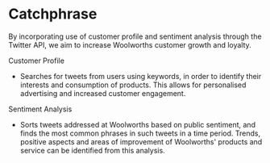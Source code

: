 # Catchphrase

By incorporating use of customer profile and sentiment analysis through the Twitter API, we aim to increase Woolworths customer growth and loyalty. 

Customer Profile
- Searches for tweets from users using keywords, in order to identify their interests and consumption of products. This allows for personalised advertising and increased customer engagement.

Sentiment Analysis
- Sorts tweets addressed at Woolworths based on public sentiment, and finds the most common phrases in such tweets in a time period. Trends, positive aspects and areas of improvement of Woolworths' products and service can be identified from this analysis. 
